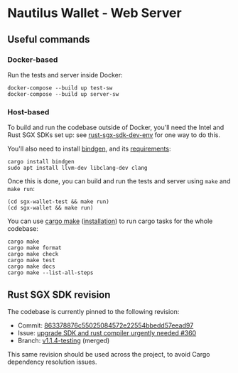 # Nautilus Wallet - Web Server

## Useful commands

### Docker-based

Run the tests and server inside Docker:

```shell
docker-compose --build up test-sw
docker-compose --build up server-sw
```

### Host-based

To build and run the codebase outside of Docker, you'll need the Intel and Rust SGX SDKs set up:
see [rust-sgx-sdk-dev-env] for one way to do this.

[rust-sgx-sdk-dev-env]: https://github.com/PiDelport/rust-sgx-sdk-dev-env

You'll also need to install [bindgen], and its [requirements]:

```shell
cargo install bindgen
sudo apt install llvm-dev libclang-dev clang
```

[bindgen]: https://crates.io/crates/bindgen
[requirements]: https://rust-lang.github.io/rust-bindgen/requirements.html

Once this is done, you can build and run the tests and server using `make` and `make run`:

```shell
(cd sgx-wallet-test && make run)
(cd sgx-wallet && make run)
```

You can use [cargo make] ([installation]) to run cargo tasks for the whole codebase:

```shell
cargo make
cargo make format
cargo make check
cargo make test
cargo make docs
cargo make --list-all-steps
```

[cargo make]: https://github.com/sagiegurari/cargo-make
[installation]: https://github.com/sagiegurari/cargo-make#installation

## Rust SGX SDK revision

The codebase is currently pinned to the following revision:

- Commit: [863378876c55025084572e22554bbedd57eead97](https://github.com/apache/incubator-teaclave-sgx-sdk/commit/863378876c55025084572e22554bbedd57eead97)
- Issue: [upgrade SDK and rust compiler urgently needed #360](https://github.com/apache/incubator-teaclave-sgx-sdk/issues/360)
- Branch: [v1.1.4-testing](https://github.com/apache/incubator-teaclave-sgx-sdk/compare/v1.1.4-testing) (merged)

This same revision should be used across the project, to avoid Cargo dependency resolution issues.
